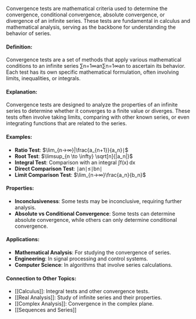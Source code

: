 Convergence tests are mathematical criteria used to determine the convergence, conditional convergence, absolute convergence, or divergence of an infinite series. These tests are fundamental in calculus and mathematical analysis, serving as the backbone for understanding the behavior of series.

#### Definition:

Convergence tests are a set of methods that apply various mathematical conditions to an infinite series ∑n=1∞an∑n=1∞​an​ to ascertain its behavior. Each test has its own specific mathematical formulation, often involving limits, inequalities, or integrals.

#### Explanation:

Convergence tests are designed to analyze the properties of an infinite series to determine whether it converges to a finite value or diverges. These tests often involve taking limits, comparing with other known series, or even integrating functions that are related to the series.

#### Examples:

- **Ratio Test**: $\lim_{⁡n→∞}|\frac{a_{n+1}}{a_n}​∣$
- **Root Test**: $\limsup_{n \to \infty} \sqrt[n]{|a_n|}$
- **Integral Test**: Comparison with an integral ∫f(x) dx
- **Direct Comparison Test**: ∣an∣≤∣bn∣
- **Limit Comparison Test**: $\lim⁡_{n→∞}\frac{a_n}{b_n}$

#### Properties:

- **Inconclusiveness**: Some tests may be inconclusive, requiring further analysis.
- **Absolute vs Conditional Convergence**: Some tests can determine absolute convergence, while others can only determine conditional convergence.

#### Applications:

- **Mathematical Analysis**: For studying the convergence of series.
- **Engineering**: In signal processing and control systems.
- **Computer Science**: In algorithms that involve series calculations.

#### Connection to Other Topics:

- [[Calculus]]: Integral tests and other convergence tests.
- [[Real Analysis]]: Study of infinite series and their properties.
- [[Complex Analysis]]: Convergence in the complex plane.
- [[Sequences and Series]]
